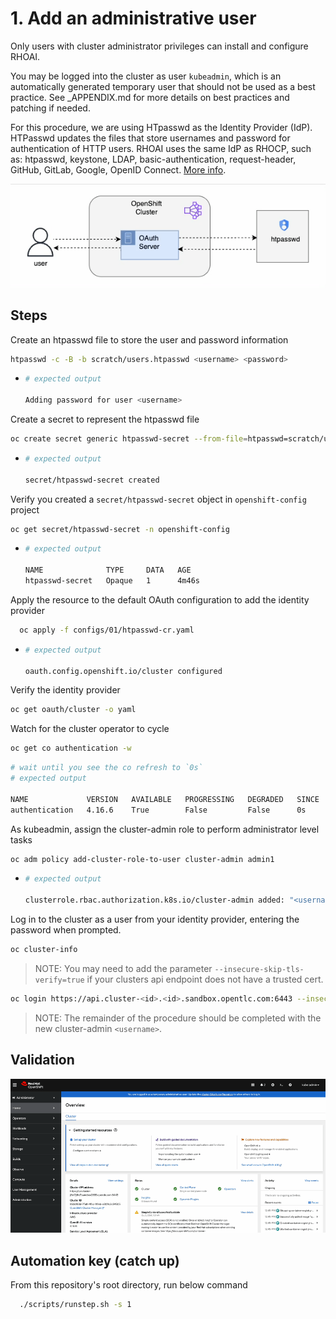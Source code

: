 # 1. Add an administrative user

Only users with cluster administrator privileges can install and configure RHOAI.

You may be logged into the cluster as user `kubeadmin`, which is an automatically generated temporary user that should not be used as a best practice. See \_APPENDIX.md for more details on best practices and patching if needed.

For this procedure, we are using HTpasswd as the Identity Provider (IdP). HTPasswd updates the files that store usernames and password for authentication of HTTP users. RHOAI uses the same IdP as RHOCP, such as: htpasswd, keystone, LDAP, basic-authentication, request-header, GitHub, GitLab, Google, OpenID Connect. [More info](https://docs.redhat.com/en/documentation/openshift_container_platform/4.15/html/authentication_and_authorization/understanding-identity-provider#supported-identity-providers).

![](/assets/user-auth.gif)

## Steps

Create an htpasswd file to store the user and password information

```sh
htpasswd -c -B -b scratch/users.htpasswd <username> <password>
```

- ```sh
  # expected output

  Adding password for user <username>
  ```

Create a secret to represent the htpasswd file

```sh
oc create secret generic htpasswd-secret --from-file=htpasswd=scratch/users.htpasswd -n openshift-config
```

- ```sh
  # expected output

  secret/htpasswd-secret created
  ```

Verify you created a `secret/htpasswd-secret` object in `openshift-config` project

```sh
oc get secret/htpasswd-secret -n openshift-config
```

- ```sh
  # expected output

  NAME              TYPE     DATA   AGE
  htpasswd-secret   Opaque   1      4m46s
  ```

Apply the resource to the default OAuth configuration to add the identity provider

```sh
  oc apply -f configs/01/htpasswd-cr.yaml
```

- ```sh
  # expected output

  oauth.config.openshift.io/cluster configured
  ```

Verify the identity provider

```sh
oc get oauth/cluster -o yaml
```

Watch for the cluster operator to cycle

```sh
oc get co authentication -w
```

```sh
# wait until you see the co refresh to `0s`
# expected output

NAME             VERSION   AVAILABLE   PROGRESSING   DEGRADED   SINCE   MESSAGE
authentication   4.16.6    True        False         False      0s
```

As kubeadmin, assign the cluster-admin role to perform administrator level tasks

```sh
oc adm policy add-cluster-role-to-user cluster-admin admin1
```

- ```sh
  # expected output

  clusterrole.rbac.authorization.k8s.io/cluster-admin added: "<username>"
  ```

Log in to the cluster as a user from your identity provider, entering the password when prompted.

```sh
oc cluster-info
```

> NOTE: You may need to add the parameter `--insecure-skip-tls-verify=true` if your clusters api endpoint does not have a trusted cert.

```sh
oc login https://api.cluster-<id>.<id>.sandbox.opentlc.com:6443 --insecure-skip-tls-verify=true -u <username> -p <password>
```

> NOTE: The remainder of the procedure should be completed with the new cluster-admin `<username>`.

## Validation

![](/assets/01-validation.gif)

## Automation key (catch up)

From this repository's root directory, run below command

```sh
  ./scripts/runstep.sh -s 1
```
